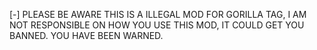 [-] PLEASE BE AWARE THIS IS A ILLEGAL MOD FOR GORILLA TAG, I AM NOT RESPONSIBLE ON HOW YOU USE THIS MOD, IT COULD GET YOU BANNED. YOU HAVE BEEN WARNED.
